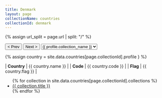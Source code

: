 ```yaml
---
title: Denmark
layout: page
collectionName: countries
collectionId: denmark
---
```


{% assign url_split = page.url | split: "/" %}
<div id="collection-navigation">
<button onclick="selector.options[selector.selectedIndex-1].value && (window.location = selector.options[selector.selectedIndex-1].value);">&lt; Prev</button>
<button onclick="selector.options[selector.selectedIndex+1].value && (window.location = selector.options[selector.selectedIndex+1].value);">Next &gt;</button>
<select id="selector" onchange="this.options[this.selectedIndex].value && (window.location = this.options[this.selectedIndex].value);">
  {% for collectionId in site.data[page.collectionName].refs %}
    {% if collectionId == page.collectionId %}
      {% assign selected = "selected" %}
    {% else %}
      {% assign selected = "" %}
    {% endif %}
    {% assign profile = site.data[page.collectionName][collectionId].profile %}
    <option value="/f1/{{ page.collectionName }}/{{ collectionId }}/{{ url_split[4] }}" {{ selected }}>{{ profile.collection_name }}</option>
  {% endfor %}
</select>
</div>

{% assign country = site.data.countries[page.collectionId].profile } %}

| **Country** | {{ country.name }} |
| **Code**    | {{ country.code }} |
| **Flag**    | {{ country.flag }} |

<ul>
  {% for collection in site.data.countries[page.collectionId].collections %}
    <li><a href="{{ collection.url }}">{{ collection.title }}</a></li>
  {% endfor %}
</ul>
